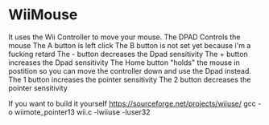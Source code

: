 # WiiMouse
It uses the Wii Controller to move your mouse.
The DPAD Controls the mouse
The A button is left click
The B button is not set yet because i'm a fucking retard
The - button decreases the Dpad sensitivity
The + button increases the Dpad sensitivity
The Home button "holds" the mouse in postition so you can move the controller down and use the Dpad instead.
The 1 button increases the pointer sensitivity
The 2 button decreases the pointer sensitivity




If you want to build it yourself
https://sourceforge.net/projects/wiiuse/
gcc -o wiimote_pointer13 wii.c -lwiiuse -luser32
